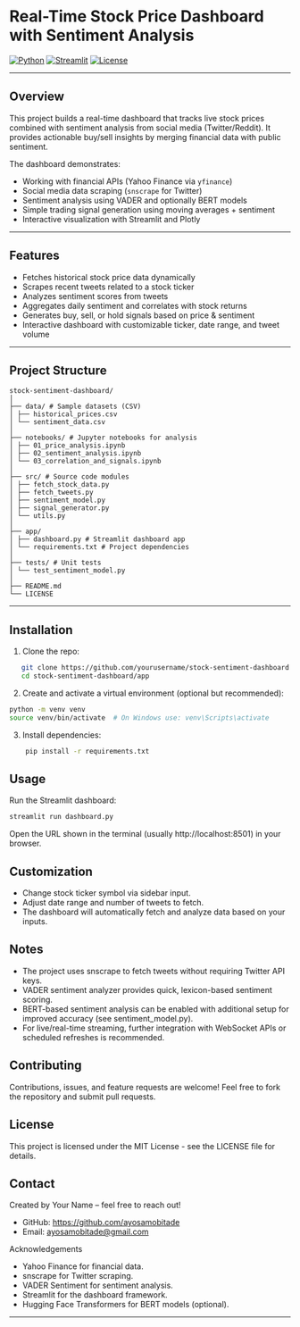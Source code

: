 # Real-Time Stock Price Dashboard with Sentiment Analysis

[![Python](https://img.shields.io/badge/python-3.9%2B-blue.svg)](https://www.python.org/)
[![Streamlit](https://img.shields.io/badge/streamlit-1.20.0-orange.svg)](https://streamlit.io/)
[![License](https://img.shields.io/badge/license-MIT-green.svg)](LICENSE)

---

## Overview

This project builds a real-time dashboard that tracks live stock prices combined with sentiment analysis from social media (Twitter/Reddit). It provides actionable buy/sell insights by merging financial data with public sentiment.

The dashboard demonstrates:
- Working with financial APIs (Yahoo Finance via `yfinance`)
- Social media data scraping (`snscrape` for Twitter)
- Sentiment analysis using VADER and optionally BERT models
- Simple trading signal generation using moving averages + sentiment
- Interactive visualization with Streamlit and Plotly

---

## Features

- Fetches historical stock price data dynamically
- Scrapes recent tweets related to a stock ticker
- Analyzes sentiment scores from tweets
- Aggregates daily sentiment and correlates with stock returns
- Generates buy, sell, or hold signals based on price & sentiment
- Interactive dashboard with customizable ticker, date range, and tweet volume

---

## Project Structure

```
stock-sentiment-dashboard/
│
├── data/ # Sample datasets (CSV)
│ ├── historical_prices.csv
│ └── sentiment_data.csv
│
├── notebooks/ # Jupyter notebooks for analysis
│ ├── 01_price_analysis.ipynb
│ ├── 02_sentiment_analysis.ipynb
│ └── 03_correlation_and_signals.ipynb
│
├── src/ # Source code modules
│ ├── fetch_stock_data.py
│ ├── fetch_tweets.py
│ ├── sentiment_model.py
│ ├── signal_generator.py
│ └── utils.py
│
├── app/
│ ├── dashboard.py # Streamlit dashboard app
│ └── requirements.txt # Project dependencies
│
├── tests/ # Unit tests
│ └── test_sentiment_model.py
│
├── README.md
└── LICENSE
```

---

## Installation

1. Clone the repo:

```bash
   git clone https://github.com/yourusername/stock-sentiment-dashboard.git
   cd stock-sentiment-dashboard/app
```

2. Create and activate a virtual environment (optional but recommended):

```bash
python -m venv venv
source venv/bin/activate  # On Windows use: venv\Scripts\activate
```
3. Install dependencies:
```bash
    pip install -r requirements.txt
```
## Usage

Run the Streamlit dashboard:
```bash
streamlit run dashboard.py
```
Open the URL shown in the terminal (usually http://localhost:8501) in your browser.

## Customization
- Change stock ticker symbol via sidebar input.
- Adjust date range and number of tweets to fetch.
- The dashboard will automatically fetch and analyze data based on your inputs.

## Notes
- The project uses snscrape to fetch tweets without requiring Twitter API keys.
- VADER sentiment analyzer provides quick, lexicon-based sentiment scoring.
- BERT-based sentiment analysis can be enabled with additional setup for improved accuracy (see sentiment_model.py).
- For live/real-time streaming, further integration with WebSocket APIs or scheduled refreshes is recommended.

## Contributing
Contributions, issues, and feature requests are welcome!
Feel free to fork the repository and submit pull requests.

## License
This project is licensed under the MIT License - see the LICENSE file for details.

## Contact
Created by Your Name – feel free to reach out!
- GitHub: https://github.com/ayosamobitade
- Email: ayosamobitade@gmail.com

Acknowledgements
- Yahoo Finance for financial data.
- snscrape for Twitter scraping.
- VADER Sentiment for sentiment analysis.
- Streamlit for the dashboard framework.
- Hugging Face Transformers for BERT models (optional).


---
